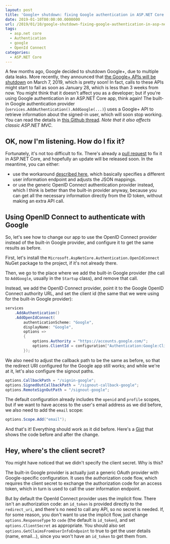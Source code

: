 ```yaml
---
layout: post
title: 'Google+ shutdown: fixing Google authentication in ASP.NET Core'
date: 2019-01-10T00:00:00.0000000
url: /2019/01/10/google-shutdown-fixing-google-authentication-in-asp-net-core/
tags:
  - asp.net core
  - Authentication
  - google
  - OpenId Connect
categories:
  - ASP.NET Core
---
```



A few months ago, Google decided to shutdown Google+, due to multiple data leaks. More recently, they announced that [the Google+ APIs will be shutdown](https://developers.google.com/+/api-shutdown) on March 7, 2019, which is pretty soon! In fact, calls to these APIs might start to fail as soon as January 28, which is less than 3 weeks from now. You might think that it doesn't affect you as a developer; but if you're using Google authentication in an ASP.NET Core app, think again! The built-in Google authentication provider (`services.AddAuthentication().AddGoogle(...)`) uses a Google+ API to retrieve information about the signed-in user, which will soon stop working. You can read the details in [this Github thread](https://github.com/aspnet/AspNetCore/issues/6069). *Note that it also affects classic ASP.NET MVC*.

## OK, now I'm listening. How do I fix it?

Fortunately, it's not too difficult to fix. There's already a [pull request](https://github.com/aspnet/AspNetCore/pull/6338) to fix it in ASP.NET Core, and hopefully an update will be released soon. In the meantime, you can either:

- use the workaround [described here](https://github.com/aspnet/AspNetCore/issues/6069#issuecomment-449461197), which basically specifies a different user information endpoint and adjusts the JSON mappings.
- or use the generic OpenID Connect authentication provider instead, which I think is better than the built-in provider anyway, because you can get all the necessary information directly from the ID token, without making an extra API call.


## Using OpenID Connect to authenticate with Google

So, let's see how to change our app to use the OpenID Connect provider instead of the built-in Google provider, and configure it to get the same results as before.

First, let's install the `Microsoft.AspNetCore.Authentication.OpenIdConnect` NuGet package to the project, if it's not already there.

Then, we go to the place where we add the built-in Google provider (the call to `AddGoogle`, usually in the `Startup` class), and remove that call.

Instead, we add the OpenID Connect provider, point it to the Google OpenID Connect authority URL, and set the client id (the same that we were using for the built-in Google provider):

```csharp
services
    .AddAuthentication()
    .AddOpenIdConnect(
        authenticationScheme: "Google",
        displayName: "Google",
        options =>
        {
            options.Authority = "https://accounts.google.com/";
            options.ClientId = configuration["Authentication:Google:ClientId"];
        });
```

We also need to adjust the callback path to be the same as before, so that the redirect URI configured for the Google app still works; and while we're at it, let's also configure the signout paths.

```csharp
options.CallbackPath = "/signin-google";
options.SignedOutCallbackPath = "/signout-callback-google";
options.RemoteSignOutPath = "/signout-google";
```

The default configuration already includes the `openid` and `profile` scopes, but if we want to have access to the user's email address as we did before, we also need to add the `email` scope:

```csharp
options.Scope.Add("email");
```

And that's it! Everything should work as it did before. Here's a [Gist](https://gist.github.com/thomaslevesque/fe2cb14377e30833484f75ac416134bb) that shows the code before and after the change.

## Hey, where's the client secret?

You might have noticed that we didn't specify the client secret. Why is this?

The built-in Google provider is actually just a generic OAuth provider with Google-specific configuration. It uses the authorization code flow, which requires the client secret to exchange the authorization code for an access token, which in turn is used to call the user information endpoint.

But by default the OpenId Connect provider uses the implicit flow. There isn't an authorization code: an `id_token` is provided directly to the `redirect_uri`, and there's no need to call any API, so no secret is needed. If, for some reason, you don't want to use the implicit flow, just change `options.ResponseType` to `code` (the default is `id_token`), and set `options.ClientSecret` as appropriate. You should also set `options.GetClaimsFromUserInfoEndpoint` to true to get the user details (name, email...), since you won't have an `id_token` to get them from.

